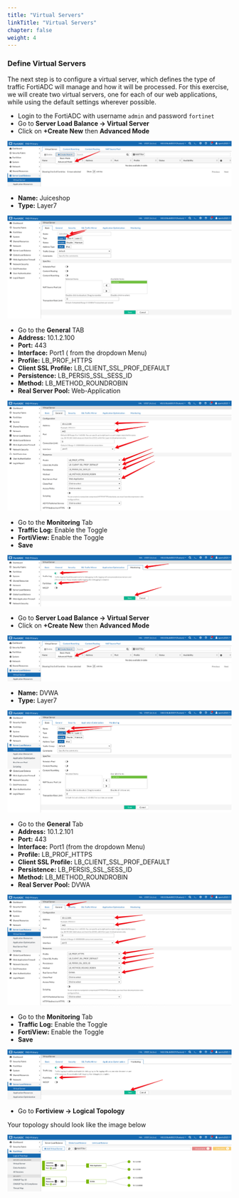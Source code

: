 ```yaml
---
title: "Virtual Servers"
linkTitle: "Virtual Servers"
chapter: false
weight: 4
---
```

### **Define Virtual Servers**

The next step is to configure a virtual server, which defines the type of traffic FortiADC will manage and how it will be processed. For this exercise, we will create two virtual servers, one for each of our web applications, while using the default settings wherever possible.
- Login to the FortiADC with username ```admin``` and password ```fortinet```
- Go to **Server Load Balance -> Virtual Server**
- Click on **+Create New** then **Advanced Mode**

![](fad-vs.png)

- **Name:** Juiceshop
- **Type:** Layer7

![](fad-vs-basic.png)

- Go to the **General** TAB 
- **Address:** 10.1.2.100
- **Port:** 443
- **Interface:** Port1 ( from the dropdown Menu) 
- **Profile:** LB_PROF_HTTPS
- **Client SSL Profile:** LB_CLIENT_SSL_PROF_DEFAULT
- **Persistence:** LB_PERSIS_SSL_SESS_ID
- **Method:** LB_METHOD_ROUNDROBIN
- **Real Server Pool:** Web-Application

![](fad-vs-general.png)

- Go to the **Monitoring** Tab
- **Traffic Log:** Enable the Toggle
- **FortiView:** Enable the Toggle
- **Save**

![](fad-vs-monitoring.png)

- Go to **Server Load Balance -> Virtual Server**
- Click on **+Create New** then **Advanced Mode**

![](fad-vs.png)

- **Name:** DVWA
- **Type:** Layer7

![](fad-vs-dvwa-basic.png)

- Go to the **General** Tab 
- **Address:** 10.1.2.101
- **Port:** 443
- **Interface:** Port1 (from the dropdown Menu) 
- **Profile:** LB_PROF_HTTPS
- **Client SSL Profile:** LB_CLIENT_SSL_PROF_DEFAULT
- **Persistence:** LB_PERSIS_SSL_SESS_ID
- **Method:** LB_METHOD_ROUNDROBIN
- **Real Server Pool:** DVWA

![](fad-vs-dvwa-general.png)

- Go to the **Monitoring** Tab
- **Traffic Log:** Enable the Toggle
- **FortiView:** Enable the Toggle
- **Save**

![](fad-vs-dvwa-monitoring.png)

- Go to **Fortiview -> Logical Topology** 

Your topology should look like the image below 

![](fad-logical-topo.png)